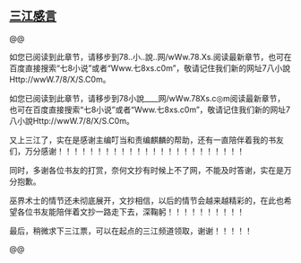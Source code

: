 ## [三江感言](https://www.xxbiquge.com/11_11222/5428831.html)
@@﻿

  如您已阅读到此章节，请移步到78..小..說..网/wWw.78.Ⅹs.阅读最新章节，也可在百度直接搜索“七8小说”或者“Www.七8xs.c0m”，敬请记住我们新的网址7八小說Http://wwW.7/8/X/S.C0m。

  如您已阅读到此章节，请移步到78小說____网/wWw.78Ⅹs.c◎m阅读最新章节，也可在百度直接搜索“七8小说”或者“Www.七8xs.c0m”，敬请记住我们新的网址7八小說Http://wwW.7\/8\/X\/S.C0m。

  又上三江了，实在是感谢主编叮当和责编麒麟的帮助，还有一直陪伴着我的书友们，万分感谢！！！！！！！！！！！！！！！！！！！！！！！！

  同时，多谢各位书友的打赏，奈何文抄有时候上不了网，不能及时答谢，实在是万分抱歉。

  巫界术士的情节还未彻底展开，文抄相信，以后的情节会越来越精彩的，在此也希望各位书友能陪伴着文抄一路走下去，深鞠躬！！！！！！！！！！

  最后，稍微求下三江票，可以在起点的三江频道领取，谢谢！！！！！

  @@
